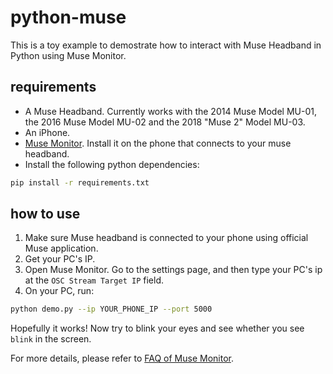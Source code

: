 # python-muse

This is a toy example to demostrate how to interact with Muse Headband in Python using Muse Monitor.

## requirements

- A Muse Headband. Currently works with the 2014 Muse Model MU-01, the 2016 Muse Model MU-02 and the 2018 "Muse 2" Model MU-03.
- An iPhone.
- [Muse Monitor](https://musemonitor.com/). Install it on the phone that connects to your muse headband.
- Install the following python dependencies:

``` bash
pip install -r requirements.txt
```

## how to use

1. Make sure Muse headband is connected to your phone using official Muse application.
2. Get your PC's IP.
3. Open Muse Monitor. Go to the settings page, and then type your PC's ip at the `OSC Stream Target IP` field.
4. On your PC, run:

``` bash
python demo.py --ip YOUR_PHONE_IP --port 5000
```

Hopefully it works! Now try to blink your eyes and see whether you see `blink` in the screen.

For more details, please refer to [FAQ of Muse Monitor](https://musemonitor.com/FAQ.php#Compatibility).
